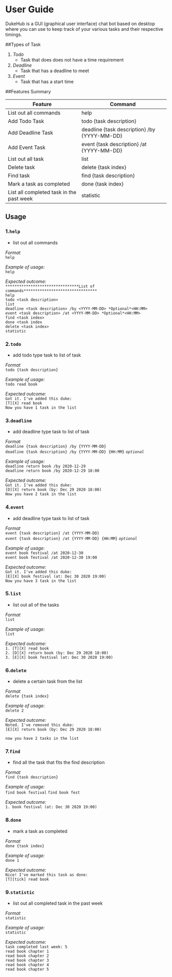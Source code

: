 # User Guide
DukeHub is a GUI (graphical user interface) chat bot based on desktop where you can use to keep track of your various tasks 
and their respective timings. 

##Types of Task
1. *Todo*
    * Task that does does not have a time requirement
2. *Deadline*
    * Task that has a deadline to meet
3. *Event*
    * Task that has a start time        

##Features Summary

Feature                 |  Command 
------------------------|---------
List out all commands   |help
Add Todo Task           |todo {task description}
Add Deadline Task       |deadline {task description} /by {YYYY-MM-DD}
Add Event Task          |event {task description} /at {YYYY-MM-DD}
List out all task       |list
Delete task             |delete {task index}
Find task               |find {task description}
Mark a task as completed|done {task index}
List all completed task in the past week|statistic
         
## Usage

### 1.`help`  
- list out all commands

*Format*  
`help`

*Example of usage:*  
`help`

*Expected outcome:*  
`********************************List of commands********************************`  
 `help`  
 `todo <task description>`  
 `list`  
 `deadline <task description> /by <YYYY-MM-DD> *Optional*<HH:MM>`  
 `event <task description> /at <YYYY-MM-DD> *Optional*<HH:MM>`  
 `find <task index>`  
 `done <task index`  
 `delete <task index>`    
 `statistic`  
 
 ### 2.`todo` 
 - add todo type task to list of task

*Format*  
`todo {task description}`
 
*Example of usage:*   
`todo read book`

*Expected outcome:*   
`Got it. I've added this duke:`  
`[T][X] read book`  
`Now you have 1 task in the list`

 ### 3.`deadline` 
 - add deadline type task to list of task

*Format*  
`deadline {task description} /by {YYYY-MM-DD}`  
`deadline {task description} /by {YYYY-MM-DD} {HH:MM}` *`optional`*
 
*Example of usage:*   
`deadline return book /by 2020-12-29`  
`deadline return book /by 2020-12-29 18:00`

*Expected outcome:*   
`Got it. I've added this duke:`  
`[D][X] return book (by: Dec 29 2020 18:00)`  
`Now you have 2 task in the list`
 
### 4.`event` 
- add deadline type task to list of task
 
*Format*  
`event {task description} /at {YYYY-MM-DD}`  
`event {task description} /at {YYYY-MM-DD} {HH:MM}` *`optional`*
  
*Example of usage:*   
`event book festival /at 2020-12-30`  
`event book festival /at 2020-12-30 19:00`
 
*Expected outcome:*    
`Got it. I've added this duke:`  
`[E][X] book festival (at: Dec 30 2020 19:00)`  
`Now you have 3 task in the list`

### 5.`list` 
- list out all of the tasks
 
*Format*  
`list`
  
*Example of usage:*   
`list`
 
*Expected outcome:*    
`1. [T][X] read book`   
`2. [D][X] return book (by: Dec 29 2020 18:00)`  
`3. [E][X] book festival (at: Dec 30 2020 19:00)`

### 6.`delete` 
- delete a certain task from the list
 
*Format*  
`delete {task index}`
  
*Example of usage:*   
`delete 2`
 
*Expected outcome:*    
`Noted. I've removed this duke:`  
`[E][X] return book (by: Dec 29 2020 18:00)`  

`now you have 2 tasks in the list`

### 7.`find` 
- find all the task that fits the find description
 
*Format*  
`find {task description}`
  
*Example of usage:*   
`find book festival`
`find book fest`
 
*Expected outcome:*    
`1. book festival (at: Dec 30 2020 19:00)`

### 8.`done` 
- mark a task as completed
 
*Format*  
`done {task index}`
  
*Example of usage:*   
`done 1`
 
*Expected outcome:*    
`Nice! I've marked this task as done:`  
`[T][tick] read book`

### 9.`statistic` 
- list out all completed task in the past week
 
*Format*  
`statistic`
  
*Example of usage:*   
`statistic`
 
*Expected outcome:*    
`task completed last week: 5`  
`read book chapter 1`  
`read book chapter 2`  
`read book chapter 3`  
`read book chapter 4`  
`read book chapter 5`  



  
 
 
